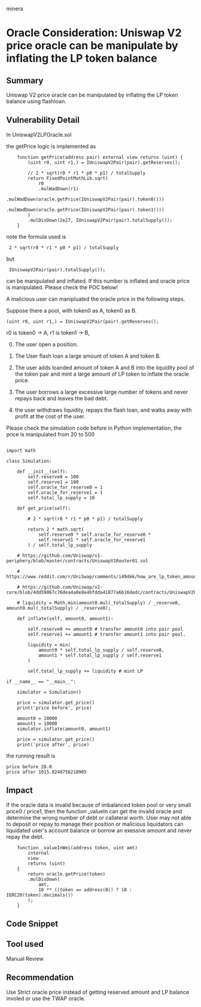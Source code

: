 minera
# Oracle Consideration: Uniswap V2 price oracle can be manipulate by inflating the LP token balance

## Summary

Uniswap V2 price oracle can be manipulated by inflating the LP token balance using flashloan.

## Vulnerability Detail

In UniswapV2LPOracle.sol

the getPrice logic is implemented as

```
    function getPrice(address pair) external view returns (uint) {
        (uint r0, uint r1,) = IUniswapV2Pair(pair).getReserves();

        // 2 * sqrt(r0 * r1 * p0 * p1) / totalSupply
        return FixedPointMathLib.sqrt(
            r0
            .mulWadDown(r1)
            .mulWadDown(oracle.getPrice(IUniswapV2Pair(pair).token0()))
            .mulWadDown(oracle.getPrice(IUniswapV2Pair(pair).token1()))
        )
        .mulDivDown(2e27, IUniswapV2Pair(pair).totalSupply());
    }
```

note the formula used is 

```
 2 * sqrt(r0 * r1 * p0 * p1) / totalSupply
```

but 

```
 IUniswapV2Pair(pair).totalSupply());
```

can be manipulated and inflated. If this number is inflated and oracle price is manipulated. Please check the POC below!

A malicious user can manipluated the oracle price in the following steps.

Suppose there a pool, with token0 as A, token0 as B.

```
(uint r0, uint r1,) = IUniswapV2Pair(pair).getReserves();
```

r0 is token0 -> A,
r1 is token1 -> B,

0. The user open a position.

1. The User flash loan a large amount of token A and token B.

2. The user adds loanded amount of token A and B into the liquidity pool of the token pair and mint a large amount of LP token to inflate the oracle price.

3. The user borrows a large excessive large number of tokens and never repays back and leaves the bad debt.

4. the user withdraws liquidity, repays the flash loan, and walks away with profit at the cost of the user. 

Please check the simulation code before in Python implementation, the price is manipulated from 20 to 500

```

import math

class Simulation:

    def __init__(self):
        self.reserve0 = 100
        self.reserve1 = 100
        self.oracle_for_reserve0 = 1
        self.oracle_for_reserve1 = 1
        self.total_lp_supply = 10

    def get_price(self):
        
        # 2 * sqrt(r0 * r1 * p0 * p1) / totalSupply

        return 2 * math.sqrt(
            self.reserve0 * self.oracle_for_reserve0 *
            self.reserve1 * self.oracle_for_reserve1
        ) / self.total_lp_supply

    # https://github.com/Uniswap/v1-periphery/blob/master/contracts/UniswapV1Router01.sol

    # https://www.reddit.com/r/UniSwap/comments/i49dmk/how_are_lp_token_amounts_calculated/

    # https://github.com/Uniswap/v2-core/blob/4dd59067c76dea4a0e8e4bfdda41877a6b16dedc/contracts/UniswapV2Pair.sol#L123

    # liquidity = Math.min(amount0.mul(_totalSupply) / _reserve0, amount0.mul(_totalSupply) / _reserve0);

    def inflate(self, amount0, amount1):
    
        self.reserve0 += amount0 # transfer amount0 into pair pool
        self.reserve1 += amount1 # transfer amount1 into pair pool.

        liquidity = min(
            amount0 * self.total_lp_supply / self.reserve0,
            amount1 * self.total_lp_supply / self.reserve1
        )

        self.total_lp_supply += liquidity # mint LP

if __name__ == "__main__":

    simulator = Simulation()

    price = simulator.get_price()
    print('price before', price)

    amount0 = 10000
    amount1 = 10000
    simulator.inflate(amount0, amount1)

    price = simulator.get_price()
    print('price after', price)
```

the running result is 

```
price before 20.0
price after 1015.0248756218905
```

## Impact

If the oracle data is invalid because of imbalanced token pool or very small price0 / price1, then the function _valueIn can get the invalid oracle and determine the wrong number of debt or callateral worth. User may not able to deposit or repay to manage their position or malicious liquidators can liquidated user's account balance or borrow an exessive amount and never repay the debt.

```
    function _valueInWei(address token, uint amt)
        internal
        view
        returns (uint)
    {
        return oracle.getPrice(token)
        .mulDivDown(
            amt,
            10 ** ((token == address(0)) ? 18 : IERC20(token).decimals())
        );
    }
```

## Code Snippet

## Tool used

Manual Review

## Recommendation

Use Strict oracle price instead of getting reserved amount and LP balance involed or use the TWAP oracle.
